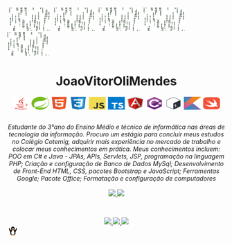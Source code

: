 <p>
  &nbsp;<img src="https://github.com/JoaoVitorOliMendes/JoaoVitorOliMendes/blob/main/Assets/matrix.gif" width="19%">
  &nbsp;<img src="https://github.com/JoaoVitorOliMendes/JoaoVitorOliMendes/blob/main/Assets/matrix.gif" width="19%">
  &nbsp;<img src="https://github.com/JoaoVitorOliMendes/JoaoVitorOliMendes/blob/main/Assets/matrix.gif" width="19%">
  &nbsp;<img src="https://github.com/JoaoVitorOliMendes/JoaoVitorOliMendes/blob/main/Assets/matrix.gif" width="19%">
  &nbsp;<img src="https://github.com/JoaoVitorOliMendes/JoaoVitorOliMendes/blob/main/Assets/matrix.gif" width="19%">
  <h1 align="center">JoaoVitorOliMendes</h1>
</p>

<p align="center">
  <img align="center" height="30" width="40" src="https://raw.githubusercontent.com/devicons/devicon/master/icons/java/java-plain.svg">
  <img align="center" height="30" width="40" src="https://raw.githubusercontent.com/devicons/devicon/master/icons/spring/spring-original.svg">
  <img align="center" height="30" width="40" src="https://raw.githubusercontent.com/devicons/devicon/master/icons/html5/html5-original.svg">
  <img align="center" height="30" width="40" src="https://raw.githubusercontent.com/devicons/devicon/master/icons/css3/css3-original.svg">
  <img align="center" height="30" width="40" src="https://raw.githubusercontent.com/devicons/devicon/master/icons/javascript/javascript-original.svg">
  <img align="center" height="30" width="40" src="https://raw.githubusercontent.com/devicons/devicon/master/icons/typescript/typescript-original.svg">
  <img align="center" height="30" width="40" src="https://raw.githubusercontent.com/devicons/devicon/master/icons/angularjs/angularjs-original.svg">
  <img align="center" height="30" width="40" src="https://raw.githubusercontent.com/devicons/devicon/master/icons/csharp/csharp-original.svg">
  <img align="center" height="30" width="40" src="https://raw.githubusercontent.com/devicons/devicon/master/icons/bash/bash-original.svg">
  <img align="center" height="30" width="40" src="https://raw.githubusercontent.com/devicons/devicon/master/icons/kotlin/kotlin-original.svg">
  <img align="center" height="30" width="40" src="https://raw.githubusercontent.com/devicons/devicon/master/icons/swift/swift-original.svg">
</p>

<br />
<div align="center">
  <em>
    Estudante do 3°ano do Ensino Médio e técnico de informática nas áreas de tecnologia da informação. Procuro um estágio para concluir meus estudos no Colégio Cotemig, adquirir mais experiência no mercado de trabalho e colocar meus conhecimentos em prática. Meus conhecimentos incluem: POO em C# e Java - JPAs, APIs, Servlets, JSP, programação na linguagem PHP; Criação e configuração de Banco de Dados MySql; Desenvolvimento de Front-End HTML, CSS, pacotes Bootstrap e JavaScript; Ferramentas Google; Pacote Office; Formatação e configuração de computadores
  </em>
</div>

<br />
<div align="center">
  <a href="https://github.com/JoaoVitorOliMendes">
  <img height="200em" src="https://github-readme-stats.vercel.app/api?username=JoaoVitorOliMendes&show_icons=true&theme=dark&include_all_commits=true&count_private=true"/>
  <img height="200em" src="https://github-readme-stats.vercel.app/api/top-langs/?username=JoaoVitorOliMendes&layout=compact&langs_count=8&theme=dark"/>
</div>
  
##
  
<br />
<div align="center">
  <a href = "mailto:joaovitordeoliveiramendes@tutanota.com">
    <img src="https://img.shields.io/badge/-Tutanota-840010?logo=tutanota&style=for-the-badge">
  </a>
  <a href="https://www.linkedin.com/in/jo%C3%A3o-vitor-de-oliveira-mendes-6874b11b3/">
    <img src="https://img.shields.io/badge/-LinkedIn-0A66C2?style=for-the-badge&logo=linkedin&logoColor=white">
  </a>
  <a href="https://letterboxd.com/OJoaozao/">
    <img src="https://img.shields.io/badge/-Letterboxd-00D735?style=for-the-badge&logo=letterboxd&logoColor=white">
  </a> 
</div>
<img src="https://github.com/JoaoVitorOliMendes/JoaoVitorOliMendes/blob/main/Assets/penguim.gif" width="5%">
